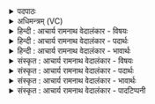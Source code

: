<details><summary>पदपाठः</summary>

ए꣣त꣢म्। त्यम्। ह꣣रि꣡तः꣢। द꣡श꣢꣯। म꣣र्मृज्य꣡न्ते꣢। अ꣣पस्यु꣡वः꣢। या꣡भिः꣢꣯। म꣡दा꣢꣯य। शु꣡म्भ꣢꣯ते। १२७९।
</details>

<details><summary>अधिमन्त्रम् (VC)</summary>

- पवमानः सोमः
- राहूगण आङ्गिरसः
- गायत्री
- षड्जः
</details>

<details><summary>हिन्दी : आचार्य रामनाथ वेदालंकार - विषयः</summary>

अब देह में स्थित जीवात्मा के साधनों का वर्णन करते हैं।
</details>

<details><summary>हिन्दी : आचार्य रामनाथ वेदालंकार - पदार्थः</summary>

पदार्थान्वयभाषाः -  (एतं त्यम्) इस उस देहधारी जीवात्मा को (अपस्युवः) ज्ञान और कर्म के उपार्जन की इच्छुक (दश हरितः) दस इन्द्रियाँ (मर्मृज्यन्ते) अतिशय अलङ्कृत करती हैं, (याभिः) जिन दस इन्द्रियों से वह (मदाय) सुखभोगार्थ (शुम्भते) शोभित होता है ॥६॥
</details>

<details><summary>हिन्दी : आचार्य रामनाथ वेदालंकार - भावार्थः</summary>

भावार्थभाषाः -  यदि शरीर में ज्ञान प्राप्त करनेवाला और कर्म करनेवाला जीवात्मा मन, बुद्धि एवं प्राणों सहित ज्ञानेन्द्रिय और कर्मेन्द्रिय रूप साधनों को न प्राप्त करे तो, कैसे सफल हो सकता है ॥६॥ इस खण्ड में जीवात्मा और परमारत्मा के विषय का वर्णन होने से इस खण्ड की पूर्व खण्ड के साथ सङ्गति है ॥ दशम अध्याय में तृतीय खण्ड समाप्त ॥
</details>

<details><summary>संस्कृत : आचार्य रामनाथ वेदालंकार - विषयः</summary>

अथ देहस्थस्य जीवात्मनः साधनानि वर्णयति।
</details>

<details><summary>संस्कृत : आचार्य रामनाथ वेदालंकार - पदार्थः</summary>

पदार्थान्वयभाषाः -  (एतं त्यम्) अमुं देहधारिणं जीवात्मानम् (अपस्युवः) ज्ञानकर्मोपार्जनकामाः (दश हरितः) दश स्वस्वविषयहारीणि इन्द्रियाणि (मर्मृज्यन्ते) अतिशयेन अलङ्कुर्वन्ति।[मृजू शौचालङ्कारयोः,चुरादिः] (याभिः) यैर्दशभिः इन्द्रियैः सः (मदाय) सुखभोगाय (शुम्भते) शोभते।[शुम्भ शोभार्थे,तुदादिः। आत्मनेपदं छान्दसम्]॥६॥
</details>

<details><summary>संस्कृत : आचार्य रामनाथ वेदालंकार - भावार्थः</summary>

भावार्थभाषाः -  यदि देहे ज्ञाता कर्मकर्ता च जीवात्मा मनोबुद्धिप्राणसहितानि ज्ञानकर्मेन्द्रियरूपाणि साधनानि न प्राप्नुयात् तर्हि कथं सफलो भवेत् ॥६॥ अस्मिन् खण्डे जीवात्मपरमात्मविषयवर्णनादेतत्खण्डस्य पूर्वखण्डेन संगतिरस्ति ॥
</details>

<details><summary>संस्कृत : आचार्य रामनाथ वेदालंकार - पादटिप्पनी</summary>

टिप्पणी:   १. ऋ० ९।३८।३।
</details>